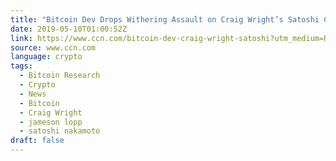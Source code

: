 ```yaml
---
title: "Bitcoin Dev Drops Withering Assault on Craig Wright’s Satoshi Claims"
date: 2019-05-10T01:00:52Z
link: https://www.ccn.com/bitcoin-dev-craig-wright-satoshi?utm_medium=RSS&utm_source=news.12bit.vn
source: www.ccn.com
language: crypto
tags:
  - Bitcoin Research
  - Crypto
  - News
  - Bitcoin
  - Craig Wright
  - jameson lopp
  - satoshi nakamoto
draft: false
---
```

